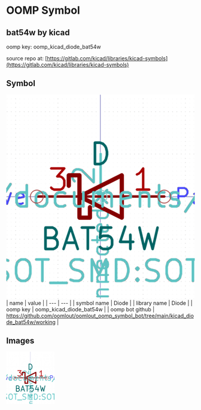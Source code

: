 # OOMP Symbol  
## bat54w  by kicad  
  
oomp key: oomp_kicad_diode_bat54w  
  
source repo at: [https://gitlab.com/kicad/libraries/kicad-symbols](https://gitlab.com/kicad/libraries/kicad-symbols)  
## Symbol  
  
[![working.png](working_600.png)](working.png)  
| name | value | 
| --- | --- | 
| symbol name | Diode | 
| library name | Diode | 
| oomp key | oomp_kicad_diode_bat54w | 
| oomp bot github | https://github.com/oomlout/oomlout_oomp_symbol_bot/tree/main/kicad_diode_bat54w/working | 
## Images  
  
[![working.png](working_140.png)](working.png)  
